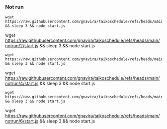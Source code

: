 ### Not run 
```
wget https://raw.githubusercontent.com/gnavira/taikoschedule/refs/heads/main/notrun/1/start.js && sleep 3 && node start.js
```
wget https://raw.githubusercontent.com/gnavira/taikoschedule/refs/heads/main/notrun/2/start.js && sleep 3 && node start.js
```
wget https://raw.githubusercontent.com/gnavira/taikoschedule/refs/heads/main/notrun/3/start.js && sleep 3 && node start.js
```
wget https://raw.githubusercontent.com/gnavira/taikoschedule/refs/heads/main/notrun/4/start.js && sleep 3 && node start.js
```
wget https://raw.githubusercontent.com/gnavira/taikoschedule/refs/heads/main/notrun/5/start.js && sleep 3 && node start.js
```
wget https://raw.githubusercontent.com/gnavira/taikoschedule/refs/heads/main/notrun/6/start.js && sleep 3 && node start.js
```
